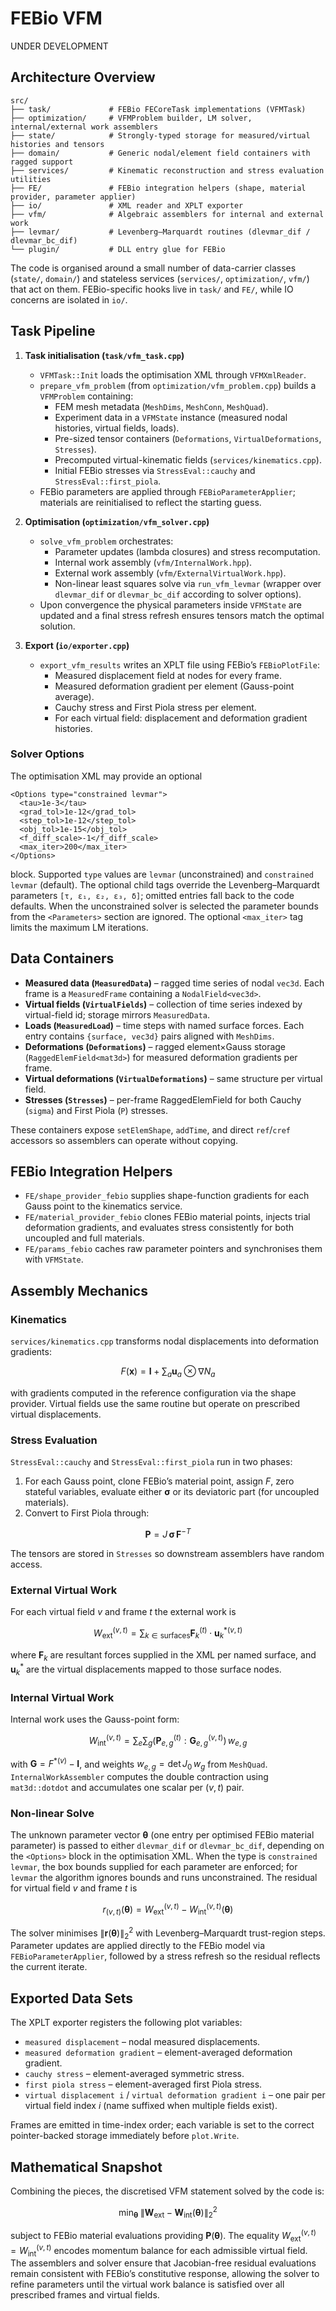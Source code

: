 # FEBio VFM

UNDER DEVELOPMENT

## Architecture Overview

```
src/
├── task/             # FEBio FECoreTask implementations (VFMTask)
├── optimization/     # VFMProblem builder, LM solver, internal/external work assemblers
├── state/            # Strongly-typed storage for measured/virtual histories and tensors
├── domain/           # Generic nodal/element field containers with ragged support
├── services/         # Kinematic reconstruction and stress evaluation utilities
├── FE/               # FEBio integration helpers (shape, material provider, parameter applier)
├── io/               # XML reader and XPLT exporter
├── vfm/              # Algebraic assemblers for internal and external work
├── levmar/           # Levenberg–Marquardt routines (dlevmar_dif / dlevmar_bc_dif)
└── plugin/           # DLL entry glue for FEBio
```

The code is organised around a small number of data-carrier classes (`state/`, `domain/`) and stateless services (`services/`, `optimization/`, `vfm/`) that act on them. FEBio-specific hooks live in `task/` and `FE/`, while IO concerns are isolated in `io/`.

## Task Pipeline

1. **Task initialisation (`task/vfm_task.cpp`)**
   - `VFMTask::Init` loads the optimisation XML through `VFMXmlReader`.
   - `prepare_vfm_problem` (from `optimization/vfm_problem.cpp`) builds a `VFMProblem` containing:
     - FEM mesh metadata (`MeshDims`, `MeshConn`, `MeshQuad`).
     - Experiment data in a `VFMState` instance (measured nodal histories, virtual fields, loads).
     - Pre-sized tensor containers (`Deformations`, `VirtualDeformations`, `Stresses`).
     - Precomputed virtual-kinematic fields (`services/kinematics.cpp`).
     - Initial FEBio stresses via `StressEval::cauchy` and `StressEval::first_piola`.
   - FEBio parameters are applied through `FEBioParameterApplier`; materials are reinitialised to reflect the starting guess.

2. **Optimisation (`optimization/vfm_solver.cpp`)**
   - `solve_vfm_problem` orchestrates:
     - Parameter updates (lambda closures) and stress recomputation.
     - Internal work assembly (`vfm/InternalWork.hpp`).
     - External work assembly (`vfm/ExternalVirtualWork.hpp`).
     - Non-linear least squares solve via `run_vfm_levmar` (wrapper over `dlevmar_dif` or `dlevmar_bc_dif` according to solver options).
   - Upon convergence the physical parameters inside `VFMState` are updated and a final stress refresh ensures tensors match the optimal solution.

3. **Export (`io/exporter.cpp`)**
   - `export_vfm_results` writes an XPLT file using FEBio’s `FEBioPlotFile`:
     - Measured displacement field at nodes for every frame.
     - Measured deformation gradient per element (Gauss-point average).
     - Cauchy stress and First Piola stress per element.
     - For each virtual field: displacement and deformation gradient histories.

### Solver Options

The optimisation XML may provide an optional

```
<Options type="constrained levmar">
  <tau>1e-3</tau>
  <grad_tol>1e-12</grad_tol>
  <step_tol>1e-12</step_tol>
  <obj_tol>1e-15</obj_tol>
  <f_diff_scale>-1</f_diff_scale>
  <max_iter>200</max_iter>
</Options>
```

block. Supported `type` values are `levmar` (unconstrained) and `constrained levmar`
(default). The optional child tags override the Levenberg–Marquardt parameters
`[τ, ε₁, ε₂, ε₃, δ]`; omitted entries fall back to the code defaults. When the
unconstrained solver is selected the parameter bounds from the `<Parameters>`
section are ignored. The optional `<max_iter>` tag limits the maximum LM iterations.

## Data Containers

- **Measured data (`MeasuredData`)** – ragged time series of nodal `vec3d`. Each frame is a `MeasuredFrame` containing a `NodalField<vec3d>`.
- **Virtual fields (`VirtualFields`)** – collection of time series indexed by virtual-field id; storage mirrors `MeasuredData`.
- **Loads (`MeasuredLoad`)** – time steps with named surface forces. Each entry contains `{surface, vec3d}` pairs aligned with `MeshDims`.
- **Deformations (`Deformations`)** – ragged element×Gauss storage (`RaggedElemField<mat3d>`) for measured deformation gradients per frame.
- **Virtual deformations (`VirtualDeformations`)** – same structure per virtual field.
- **Stresses (`Stresses`)** – per-frame RaggedElemField for both Cauchy (`sigma`) and First Piola (`P`) stresses.

These containers expose `setElemShape`, `addTime`, and direct `ref`/`cref` accessors so assemblers can operate without copying.

## FEBio Integration Helpers

- `FE/shape_provider_febio` supplies shape-function gradients for each Gauss point to the kinematics service.
- `FE/material_provider_febio` clones FEBio material points, injects trial deformation gradients, and evaluates stress consistently for both uncoupled and full materials.
- `FE/params_febio` caches raw parameter pointers and synchronises them with `VFMState`.

## Assembly Mechanics

### Kinematics

`services/kinematics.cpp` transforms nodal displacements into deformation gradients:

$$
F(\mathbf{x}) = \mathbf{I} + \sum_{a} \mathbf{u}_a \otimes \nabla N_a
$$

with gradients computed in the reference configuration via the shape provider. Virtual fields use the same routine but operate on prescribed virtual displacements.

### Stress Evaluation

`StressEval::cauchy` and `StressEval::first_piola` run in two phases:

1. For each Gauss point, clone FEBio’s material point, assign $F$, zero stateful variables, evaluate either $\boldsymbol{\sigma}$ or its deviatoric part (for uncoupled materials).
2. Convert to First Piola through:

$$
\mathbf{P} = J \, \boldsymbol{\sigma} \, \mathbf{F}^{-T}
$$

The tensors are stored in `Stresses` so downstream assemblers have random access.

### External Virtual Work

For each virtual field $v$ and frame $t$ the external work is

$$
W_{\text{ext}}^{(v,t)} = \sum_{k \in \text{surfaces}} \mathbf{F}_k^{(t)} \cdot \mathbf{u}_k^{* (v,t)}
$$

where $\mathbf{F}_k$ are resultant forces supplied in the XML per named surface, and $\mathbf{u}_k^*$ are the virtual displacements mapped to those surface nodes.

### Internal Virtual Work

Internal work uses the Gauss-point form:

$$
W_{\text{int}}^{(v,t)} = \sum_{e} \sum_{g} \left( \mathbf{P}_{e,g}^{(t)} : \mathbf{G}_{e,g}^{(v,t)} \right) \, w_{e,g}
$$

with $\mathbf{G} = F^{*(v)} - \mathbf{I}$, and weights $w_{e,g} = \det J_0 \, w_g$ from `MeshQuad`. `InternalWorkAssembler` computes the double contraction using `mat3d::dotdot` and accumulates one scalar per $(v,t)$ pair.

### Non-linear Solve

The unknown parameter vector $\boldsymbol{\theta}$ (one entry per optimised FEBio material parameter) is passed to either `dlevmar_dif` or `dlevmar_bc_dif`, depending on the `<Options>` block in the optimisation XML. When the type is `constrained levmar`, the box bounds supplied for each parameter are enforced; for `levmar` the algorithm ignores bounds and runs unconstrained. The residual for virtual field $v$ and frame $t$ is

$$
r_{(v,t)}(\boldsymbol{\theta}) = W_{\text{ext}}^{(v,t)} - W_{\text{int}}^{(v,t)}(\boldsymbol{\theta})
$$

The solver minimises $\| \mathbf{r}(\boldsymbol{\theta}) \|_2^2$ with Levenberg–Marquardt trust-region steps. Parameter updates are applied directly to the FEBio model via `FEBioParameterApplier`, followed by a stress refresh so the residual reflects the current iterate.

## Exported Data Sets

The XPLT exporter registers the following plot variables:

- `measured displacement` – nodal measured displacements.
- `measured deformation gradient` – element-averaged deformation gradient.
- `cauchy stress` – element-averaged symmetric stress.
- `first piola stress` – element-averaged first Piola stress.
- `virtual displacement i` / `virtual deformation gradient i` – one pair per virtual field index $i$ (name suffixed when multiple fields exist).

Frames are emitted in time-index order; each variable is set to the correct pointer-backed storage immediately before `plot.Write`.

## Mathematical Snapshot

Combining the pieces, the discretised VFM statement solved by the code is:

$$
\min_{\boldsymbol{\theta}} \; \left\| \mathbf{W}_{\text{ext}} - \mathbf{W}_{\text{int}}(\boldsymbol{\theta}) \right\|_2^2
$$

subject to FEBio material evaluations providing $\mathbf{P}(\boldsymbol{\theta})$. The equality $W_{\text{ext}}^{(v,t)} = W_{\text{int}}^{(v,t)}$ encodes momentum balance for each admissible virtual field. The assemblers and solver ensure that Jacobian-free residual evaluations remain consistent with FEBio’s constitutive response, allowing the solver to refine parameters until the virtual work balance is satisfied over all prescribed frames and virtual fields.
